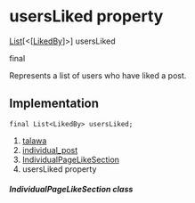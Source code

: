 
<div>

# usersLiked property

</div>


[List](https://api.flutter.dev/flutter/dart-core/List-class.html)[\<[[LikedBy](../../models_post_post_model/LikedBy-class.html)]\>]
usersLiked


final




Represents a list of users who have liked a post.



## Implementation

``` language-dart
final List<LikedBy> usersLiked;
```







1.  [talawa](../../index.html)
2.  [individual_post](../../views_after_auth_screens_feed_individual_post/)
3.  [IndividualPageLikeSection](../../views_after_auth_screens_feed_individual_post/IndividualPageLikeSection-class.html)
4.  usersLiked property

##### IndividualPageLikeSection class







